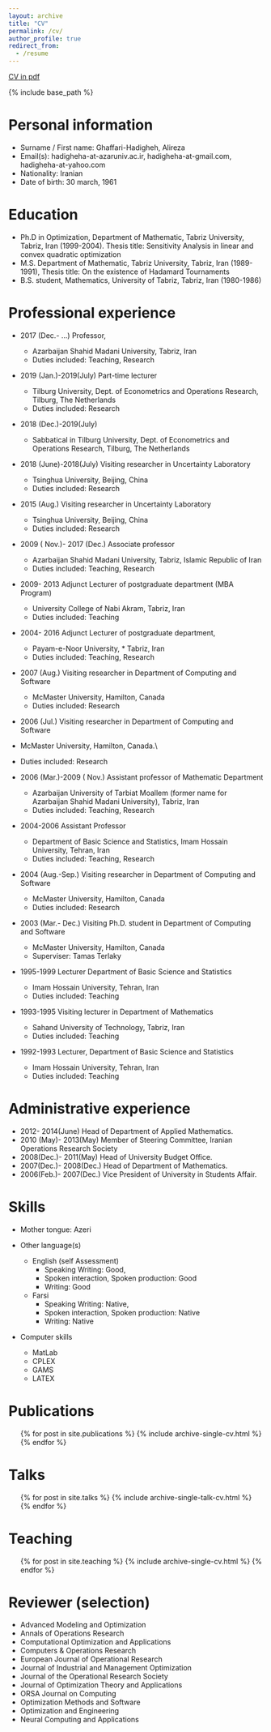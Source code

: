 ```yaml
---
layout: archive
title: "CV"
permalink: /cv/
author_profile: true
redirect_from:
  - /resume
---
```


[CV in pdf](docs/cv_hadigheh.pdf)

{% include base_path %}

Personal information
======
* Surname / First name: Ghaffari-Hadigheh, Alireza
* Email(s): hadigheha-at-azaruniv.ac.ir, hadigheha-at-gmail.com, hadigheha-at-yahoo.com
* Nationality: Iranian
* Date of birth: 30 march, 1961

Education
======
* Ph.D in Optimization, Department of Mathematic, Tabriz University, Tabriz, Iran (1999-2004). Thesis title: Sensitivity Analysis in linear and convex quadratic optimization
* M.S. Department of Mathematic, Tabriz University, Tabriz, Iran (1989-1991), Thesis title: On the existence of Hadamard Tournaments
* B.S. student, Mathematics, University of Tabriz, Tabriz, Iran (1980-1986)

Professional experience
======
* 2017 (Dec.- ...) Professor, 
  * Azarbaijan Shahid Madani University, Tabriz, Iran 
  * Duties included: Teaching, Research

* 2019 (Jan.)-2019(July) Part-time lecturer
  * Tilburg University, Dept. of Econometrics and Operations Research, Tilburg, The Netherlands
  * Duties included: Research
  
* 2018 (Dec.)-2019(July) 
  * Sabbatical in Tilburg University, Dept. of Econometrics and Operations Research, Tilburg, The Netherlands

* 2018 (June)-2018(July) Visiting researcher in Uncertainty Laboratory 
  * Tsinghua University, Beijing, China
  * Duties included: Research


* 2015 (Aug.) Visiting researcher in Uncertainty Laboratory
  * Tsinghua University, Beijing, China
  * Duties included: Research

* 2009 ( Nov.)- 2017 (Dec.) Associate professor
  * Azarbaijan Shahid Madani University, Tabriz, Islamic Republic of Iran
  * Duties included: Teaching, Research


* 2009- 2013 Adjunct Lecturer of postgraduate department (MBA Program)
  * University College of Nabi Akram, Tabriz, Iran
  * Duties included: Teaching


* 2004- 2016  Adjunct Lecturer of postgraduate department, 
  * Payam-e-Noor University, * Tabriz, Iran
  * Duties included: Teaching, Research


* 2007 (Aug.) Visiting researcher in Department of Computing and Software  
  * McMaster University, Hamilton, Canada
  * Duties included:  Research


* 2006 (Jul.) Visiting researcher in Department of Computing and Software
 * McMaster University,  Hamilton, Canada.\
  * Duties included: Research


* 2006 (Mar.)-2009 ( Nov.) Assistant professor of Mathematic Department
  * Azarbaijan University of Tarbiat Moallem (former name for Azarbaijan Shahid Madani University),  Tabriz, Iran
  * Duties included: Teaching, Research


* 2004-2006 Assistant Professor
  * Department of Basic Science and Statistics, Imam Hossain University, Tehran, Iran
  * Duties included: Teaching, Research


* 2004 (Aug.-Sep.) Visiting researcher in Department of Computing and Software
  * McMaster University, Hamilton, Canada
  * Duties included: Research


* 2003 (Mar.- Dec.) Visiting Ph.D. student in Department of Computing and Software
  * McMaster University, Hamilton, Canada
  * Superviser: Tamas Terlaky

* 1995-1999 Lecturer Department of Basic Science and Statistics
  * Imam Hossain University,  Tehran, Iran
  * Duties included: Teaching


* 1993-1995 Visiting lecturer in Department of Mathematics
  * Sahand University of Technology, Tabriz, Iran
  * Duties included: Teaching


* 1992-1993 Lecturer, Department of Basic Science and Statistics
  * Imam Hossain University, Tehran, Iran
  * Duties included: Teaching
  
  
Administrative experience
======

* 2012- 2014(June) Head of Department of Applied Mathematics.
* 2010 (May)- 2013(May) Member of Steering Committee, Iranian Operations Research Society
* 2008(Dec.)- 2011(May) Head of University Budget Office.
* 2007(Dec.)- 2008(Dec.) Head of Department of Mathematics.
* 2006(Feb.)- 2007(Dec.) Vice President of University in Students Affair.

Skills
======
* Mother tongue: Azeri
* Other language(s)
  * English (self Assessment)
     * Speaking Writing: Good, 
     * Spoken interaction, Spoken production: Good
     * Writing: Good
  * Farsi 
     * Speaking Writing: Native, 
     * Spoken interaction, Spoken production: Native
     * Writing: Native 

* Computer skills
   * MatLab
   * CPLEX
   * GAMS
   * LATEX
 
Publications
======
  <ul>{% for post in site.publications %}
    {% include archive-single-cv.html %}
  {% endfor %}</ul>
  
Talks
======
  <ul>{% for post in site.talks %}
    {% include archive-single-talk-cv.html %}
  {% endfor %}</ul>
  
Teaching
======
  <ul>{% for post in site.teaching %}
    {% include archive-single-cv.html %}
  {% endfor %}</ul>
  
Reviewer (selection)
======
- Advanced Modeling and Optimization
- Annals of Operations Research
- Computational Optimization and Applications
- Computers & Operations Research 
- European Journal of Operational Research
- Journal of Industrial and Management Optimization
- Journal of the Operational Research Society
- Journal of Optimization Theory and Applications 
- ORSA Journal on Computing
- Optimization Methods and Software
- Optimization and Engineering
- Neural Computing and Applications 

